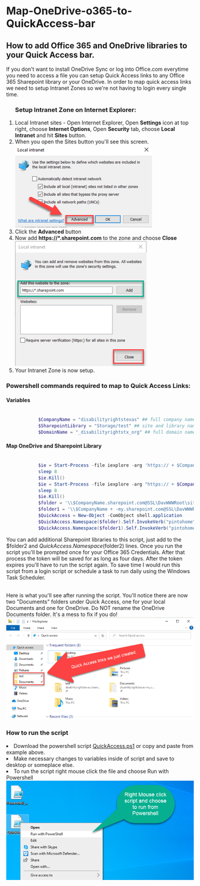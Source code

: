 # Map-OneDrive-o365-to-QuickAccess-bar
<h2>How to add Office 365 and OneDrive libraries to your Quick Access bar.</h2>
If you don't want to install OneDrive Sync or log into Office.com everytime you need to access a file you can setup Quick Access links to any Office 365 Sharepoint library or your OneDrive.
In order to map quick access links we need to setup Intranet Zones so we're not having to login every single time. 

<ol>
<h3>Setup Intranet Zone on Internet Explorer:</h3>
            <li>Local Intranet sites - Open Internet Explorer, Open <b>Settings</b> icon at top right, choose <b>Internet Options</b>, Open <b>Security</b> tab, choose <b>Local Intranet</b> and hit <b>Sites</b> button.</li>
            <li>When you open the Sites button you'll see this screen.</li>
            <img src="./Local-Intranet.png" alt="Local Intranet Settings">
            <li>Click the <b>Advanced</b> button</li>
            <li>Now add <b>https://*.sharepoint.com</b> to the zone and choose <b>Close</b></li>
            <img src="./Intranet-Zone.png" alt="Websites to add to Zone">
            <li>Your Intranet Zone is now setup.</li>
</ol>  

<h3>Powershell commands required to map to Quick Access Links:</h3>

<h4>Variables</h4>

```powershell

            $CompanyName = "disabilityrightstexas" ## full company name from Office 365 ex. "Microsoft"
            $SharepointLibrary = "Storage/test" ## site and library name ex. Storage/Test
            $DomainName = "_disabilityrightstx_org" ## full domain name including underscores ex. "_Microsoft_com"

```

<h4>Map OneDrive and Sharepoint Library</h4>

```powershell

            $ie = Start-Process -file iexplore -arg 'https:// + $CompanyName + .sharepoint.com/sites/ + $SharepointLibrary' -PassThru -WindowStyle Minimized
            sleep 8
            $ie.Kill()
            $ie = Start-Process -file iexplore -arg "https:// + $CompanyName + -my.sharepoint.com/personal/${env:username}$DomainName\Documents" -Passthru -WindowStyle Minimized
            sleep 8
            $ie.Kill()
            $folder = '\\$CompanyName.sharepoint.com@SSL\DavWWWRoot\sites\$SharepointLibrary'
            $folder1 = '\\$CompanyName + -my.sharepoint.com@SSL\DavWWWRoot\personal\' + $env:username + $DomainName + '\Documents'
            $QuickAccess = New-Object -ComObject shell.application
            $QuickAccess.Namespace($folder).Self.InvokeVerb("pintohome")
            $QuickAccess.Namespace($folder1).Self.InvokeVerb("pintohome")

```
You can add additional Sharepoint libraries to this script, just add to the $folder2 and $QuickAccess.Namespace($folder2) lines. Once you run the script you'll be prompted once for your Office 365 Credentials. After that process the token will be saved for as long as four days. After the token expires you'll have to run the script again. To save time I would run this script from a login script or schedule a task to run daily using the Windows Task Scheduler.

<br>
Here is what you'll see after running the script. You'll notice there are now two "Documents" folders under Quick Access, one for your local Documents and one for OneDrive. Do NOT rename the OneDrive Documents folder. It's a mess to fix if you do!
<img src="./QuickAccessLinks.png" alt="Final result after running script">
<br>
<h3>How to run the script</h3>
<lo>
            <li>Download the powershell script <a href="QuickAccess.ps1" download>QuickAccess.ps1</a> or copy and paste from example above.</li>
            <li>Make necessary changes to variables inside of script and save to desktop or someplace else.</li>
            <li>To run the script right mouse click the file and choose Run with Powershell</li>
             <img src="./RunAs.png" alt="Right mouse click script and choose Run from Powershell">
            
</lo>            



